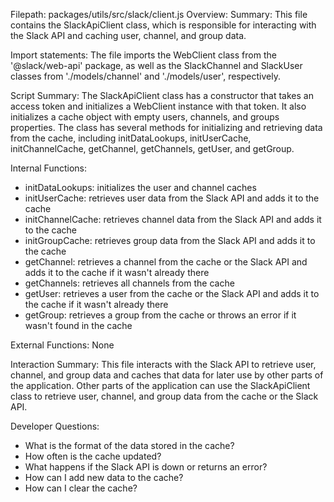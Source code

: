 Filepath: packages/utils/src/slack/client.js
Overview: Summary:
This file contains the SlackApiClient class, which is responsible for interacting with the Slack API and caching user, channel, and group data.

Import statements:
The file imports the WebClient class from the '@slack/web-api' package, as well as the SlackChannel and SlackUser classes from './models/channel' and './models/user', respectively.

Script Summary:
The SlackApiClient class has a constructor that takes an access token and initializes a WebClient instance with that token. It also initializes a cache object with empty users, channels, and groups properties. The class has several methods for initializing and retrieving data from the cache, including initDataLookups, initUserCache, initChannelCache, getChannel, getChannels, getUser, and getGroup.

Internal Functions:
- initDataLookups: initializes the user and channel caches
- initUserCache: retrieves user data from the Slack API and adds it to the cache
- initChannelCache: retrieves channel data from the Slack API and adds it to the cache
- initGroupCache: retrieves group data from the Slack API and adds it to the cache
- getChannel: retrieves a channel from the cache or the Slack API and adds it to the cache if it wasn't already there
- getChannels: retrieves all channels from the cache
- getUser: retrieves a user from the cache or the Slack API and adds it to the cache if it wasn't already there
- getGroup: retrieves a group from the cache or throws an error if it wasn't found in the cache

External Functions:
None

Interaction Summary:
This file interacts with the Slack API to retrieve user, channel, and group data and caches that data for later use by other parts of the application. Other parts of the application can use the SlackApiClient class to retrieve user, channel, and group data from the cache or the Slack API.

Developer Questions:
- What is the format of the data stored in the cache?
- How often is the cache updated?
- What happens if the Slack API is down or returns an error?
- How can I add new data to the cache?
- How can I clear the cache?

